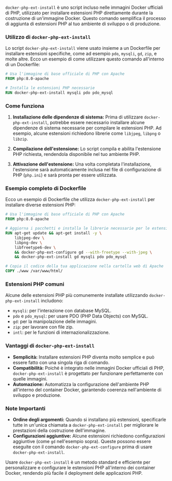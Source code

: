 `docker-php-ext-install` è uno script incluso nelle immagini Docker ufficiali di PHP, utilizzato per installare estensioni PHP direttamente durante la costruzione di un'immagine Docker. Questo comando semplifica il processo di aggiunta di estensioni PHP al tuo ambiente di sviluppo o di produzione.

### Utilizzo di `docker-php-ext-install`
Lo script `docker-php-ext-install` viene usato insieme a un Dockerfile per installare estensioni specifiche, come ad esempio `pdo`, `mysqli`, `gd`, `zip`, e molte altre. Ecco un esempio di come utilizzare questo comando all'interno di un Dockerfile:

```Dockerfile
# Usa l'immagine di base ufficiale di PHP con Apache
FROM php:8.0-apache

# Installa le estensioni PHP necessarie
RUN docker-php-ext-install mysqli pdo pdo_mysql
```

### Come funziona
1. **Installazione delle dipendenze di sistema:** Prima di utilizzare `docker-php-ext-install`, potrebbe essere necessario installare alcune dipendenze di sistema necessarie per compilare le estensioni PHP. Ad esempio, alcune estensioni richiedono librerie come `libjpeg`, `libpng` o `libzip`.
   
2. **Compilazione dell'estensione:** Lo script compila e abilita l'estensione PHP richiesta, rendendola disponibile nel tuo ambiente PHP.

3. **Attivazione dell'estensione:** Una volta completata l'installazione, l'estensione sarà automaticamente inclusa nel file di configurazione di PHP (`php.ini`) e sarà pronta per essere utilizzata.

### Esempio completo di Dockerfile

Ecco un esempio di Dockerfile che utilizza `docker-php-ext-install` per installare diverse estensioni PHP:

```Dockerfile
# Usa l'immagine di base ufficiale di PHP con Apache
FROM php:8.0-apache

# Aggiorna i pacchetti e installa le librerie necessarie per le estensioni PHP
RUN apt-get update && apt-get install -y \
    libjpeg-dev \
    libpng-dev \
    libfreetype6-dev \
    && docker-php-ext-configure gd --with-freetype --with-jpeg \
    && docker-php-ext-install gd mysqli pdo pdo_mysql

# Copia il codice della tua applicazione nella cartella web di Apache
COPY ./www /var/www/html/
```

### Estensioni PHP comuni
Alcune delle estensioni PHP più comunemente installate utilizzando `docker-php-ext-install` includono:
- `mysqli`: per l'interazione con database MySQL.
- `pdo` e `pdo_mysql`: per usare PDO (PHP Data Objects) con MySQL.
- `gd`: per la manipolazione delle immagini.
- `zip`: per lavorare con file zip.
- `intl`: per le funzioni di internazionalizzazione.

### Vantaggi di `docker-php-ext-install`
- **Semplicità:** Installare estensioni PHP diventa molto semplice e può essere fatto con una singola riga di comando.
- **Compatibilità:** Poiché è integrato nelle immagini Docker ufficiali di PHP, `docker-php-ext-install` è progettato per funzionare perfettamente con quelle immagini.
- **Automazione:** Automatizza la configurazione dell'ambiente PHP all'interno del container Docker, garantendo coerenza nell'ambiente di sviluppo e produzione.

### Note Importanti
- **Ordine degli argomenti:** Quando si installano più estensioni, specificarle tutte in un'unica chiamata a `docker-php-ext-install` per migliorare le prestazioni della costruzione dell'immagine.
- **Configurazioni aggiuntive:** Alcune estensioni richiedono configurazioni aggiuntive (come `gd` nell'esempio sopra). Queste possono essere eseguite con il comando `docker-php-ext-configure` prima di usare `docker-php-ext-install`.

Usare `docker-php-ext-install` è un metodo standard e efficiente per personalizzare e configurare le estensioni PHP all'interno dei container Docker, rendendo più facile il deployment delle applicazioni PHP.
